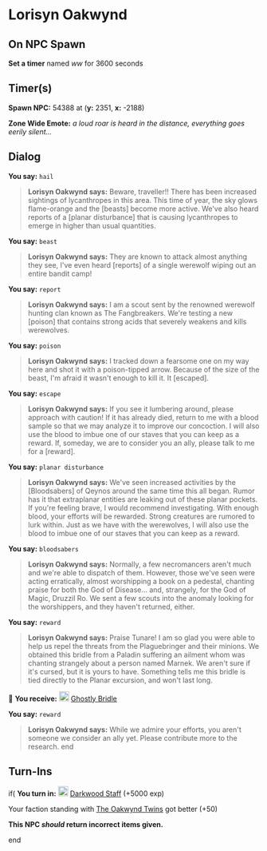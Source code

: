 # Lorisyn Oakwynd


## On NPC Spawn

**Set a timer** named *ww* for 3600 seconds


## Timer(s)

**Spawn NPC:** 54388 at (**y:** 2351, **x:** -2188)

**Zone Wide Emote:** <span class="text-warning">*a loud roar is heard in the distance, everything goes eerily silent...*</span>


## Dialog

**You say:** `hail`



>**Lorisyn Oakwynd says:** Beware, traveller!! There has been increased sightings of lycanthropes in this area. This time of year, the sky glows flame-orange and the [beasts] become more active. We've also heard reports of a [planar disturbance] that is causing lycanthropes to emerge in higher than usual quantities.

**You say:** `beast`



>**Lorisyn Oakwynd says:** They are known to attack almost anything they see, I've even heard [reports] of a single werewolf wiping out an entire bandit camp!

**You say:** `report`



>**Lorisyn Oakwynd says:** I am a scout sent by the renowned werewolf hunting clan known as The Fangbreakers. We're testing a new [poison] that contains strong acids that severely weakens and kills werewolves.

**You say:** `poison`



>**Lorisyn Oakwynd says:** I tracked down a fearsome one on my way here and shot it with a poison-tipped arrow. Because of the size of the beast, I'm afraid it wasn't enough to kill it. It [escaped].

**You say:** `escape`



>**Lorisyn Oakwynd says:** If you see it lumbering around, please approach with caution! If it has already died, return to me with a blood sample so that we may analyze it to improve our concoction. I will also use the blood to imbue one of our staves that you can keep as a reward. If, someday, we are to consider you an ally, please talk to me for a [reward].

**You say:** `planar disturbance`



>**Lorisyn Oakwynd says:** We've seen increased activities by the [Bloodsabers] of Qeynos around the same time this all began. Rumor has it that extraplanar entities are leaking out of these planar pockets. If you're feeling brave, I would recommend investigating. With enough blood, your efforts will be rewarded. Strong creatures are rumored to lurk within. Just as we have with the werewolves, I will also use the blood to imbue one of our staves that you can keep as a reward.

**You say:** `bloodsabers`



>**Lorisyn Oakwynd says:** Normally, a few necromancers aren't much and we're able to dispatch of them. However, those we've seen were acting erratically, almost worshipping a book on a pedestal, chanting praise for both the God of Disease... and, strangely, for the God of Magic, Druzzil Ro. We sent a few scouts into the anomaly looking for the worshippers, and they haven't returned, either.

**You say:** `reward`



>**Lorisyn Oakwynd says:** Praise Tunare! I am so glad you were able to help us repel the threats from the Plaguebringer and their minions. We obtained this bridle from a Paladin suffering an ailment whom was chanting strangely about a person named Marnek. We aren't sure if it's cursed, but it is yours to have. Something tells me this bridle is tied directly to the Planar excursion, and won't last long.


 &#127873; **You receive:**  <img style="background:url(/static/icons/blank_slot.gif);width:20px;height:20px;" src="/static/icons/item_596.png" alt="" /> <a
                                href="/item/31492" data-url="31492" class="tooltip-link link">Ghostly Bridle</a>

**You say:** `reward`



>**Lorisyn Oakwynd says:** While we admire your efforts, you aren't someone we consider an ally yet. Please contribute more to the research.
end



## Turn-Ins





if( **You turn in:** <img style="background:url(/static/icons/blank_slot.gif);width:20px;height:20px;" src="/static/icons/item_601.png" alt="" /> <a
                                href="/item/6048" data-url="6048" class="tooltip-link link">Darkwood Staff</a> (+5000 exp)

 


Your faction standing with [The Oakwynd Twins](/faction/20000) got better (<span class='text-success'>+50</span>)

**This NPC *should* return incorrect items given.**

end